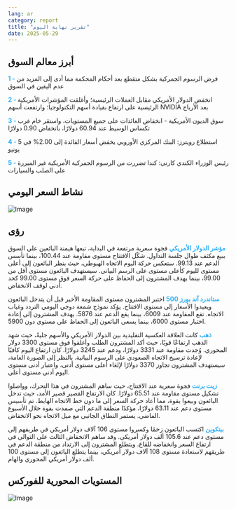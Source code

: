 ```yaml
---
lang: ar
category: report
title: "تقرير نهاية اليوم"
date: 2025-05-29
---
```



<h2>أبرز معالم السوق</h2>
<strong style="color: #2caef7;">1 - </strong> فرض الرسوم الجمركية بشكل متقطع بعد أحكام المحكمة مما أدى إلى المزيد من عدم اليقين في السوق

<strong style="color: #2caef7;">2 - </strong> انخفض الدولار الأمريكي مقابل العملات الرئيسية؛ وأغلقت المؤشرات الأمريكية الرئيسية على ارتفاع بقيادة أسهم التكنولوجيا؛ وارتفعت أسهم NVIDIA بعد الأرباح

<strong style="color: #2caef7;">3 - </strong> سوق الديون الأمريكية - انخفاض العائدات على جميع المستويات، واستقر خام غرب تكساس الوسيط عند 60.94 دولارًا، بانخفاض 0.90 دولارًا

<strong style="color: #2caef7;">4 - </strong> استطلاع رويترز: البنك المركزي الأوروبي يخفض أسعار الفائدة إلى 2.00% في 5 يونيو

<strong style="color: #2caef7;">5 - </strong> رئيس الوزراء الكندي كارني: كندا تضررت من الرسوم الجمركية الأمريكية غير المبررة على الصلب والسيارات



<h2>نشاط السعر اليومي</h2>
<img src="https://markleighedu.github.io/img/May-2025/29-May-2025/price.jpg" alt="Image"/>

<h2>رؤى</h2>
<strong style="color: #2caef7;">مؤشر الدولار الأمريكي</strong> فجوة سعرية مرتفعة في البداية، تبعها هيمنة البائعين على السوق ببيع مكثف طوال جلسة التداول. شكّل الافتتاح مستوى مقاومة عند 100.44، بينما تأسس الدعم عند 99.13. ستعكس حركة اليوم الاتجاه الهبوطي، حيث ينظر البائعون إلى أعلى مستوى لليوم كأعلى مستوى على الرسم البياني. سيستهدف البائعون مستوى أقل من 99.00، بينما يهدف المشترون إلى الحفاظ على حركة السعر فوق مستوى 99.00 كحد أدنى لوقف الانخفاض.

<strong style="color: #2caef7;">ستاندرد آند بورز 500</strong> اختبر المشترون مستوى المقاومة الأخير قبل أن يتدخل البائعون ويعيدوا الأسعار إلى مستوى الافتتاح. يؤكد نموذج شمعة دوجي اليومي التردد وغياب الاتجاه. تقع المقاومة عند 6009، بينما يقع الدعم عند 5876. يهدف المشترون إلى إعادة اختبار مستوى 6000، بينما يسعى البائعون إلى الحفاظ على مستوى دون 5900.

<strong style="color: #2caef7;">ذهب</strong> كانت العلاقة العكسية التقليدية بين الدولار الأمريكي والأسهم جليةً، حيث شهد الذهب ارتفاعًا قويًا، حيث أكد المشترون الطلب وأغلقوا فوق مستوى 3300 دولار المحوري. وُجدت مقاومة عند 3331 دولارًا، ودعم عند 3245 دولارًا. كان ارتفاع اليوم كافيًا لإعادة ترسيخ الاتجاه الصعودي على الرسوم البيانية. بالنظر إلى الصورة العامة، سيستهدف المشترون تجاوز 3370 دولارًا لإلغاء أعلى مستوى أدنى، واعتبار أدنى مستوى اليوم أدنى مستوى أعلى.

<strong style="color: #2caef7;">زيت برنت</strong> فجوة سعرية عند الافتتاح، حيث ساهم المشترون في هذا التحرك، وواصلوا تشكيل مستوى مقاومة عند 65.51 دولارًا. كان الارتفاع القصير قصير الأمد، حيث تدخل البائعون وبيعوا بقوة، مما أعاد حركة السعر إلى ما دون خط الاتجاه الهابط. تم تأسيس مستوى دعم عند 63.11 دولارًا، مؤكدًا منطقة الدعم التي صمدت بقوة خلال الأسبوع الماضي. يستمر النطاق الجانبي مع ميل الاتجاه نحو الانخفاض.

<strong style="color: #2caef7;">بيتكوين</strong> اكتسب البائعون زخمًا وكسروا مستوى 106 آلاف دولار أمريكي في طريقهم إلى مستوى دعم عند 105.6 ألف دولار أمريكي. وقد ساهم الانخفاض الثالث على التوالي في ارتفاع السعر وانخفاضه للقاع. ويتطلع المشترون إلى الارتداد من منطقة الدعم في طريقهم لاستعادة مستوى 108 آلاف دولار أمريكي، بينما يتطلع البائعون إلى مستوى 100 ألف دولار أمريكي المحوري والهام.



<h2>المستويات المحورية للفوركس</h2>
<img src="https://markleighedu.github.io/img/May-2025/29-May-2025/pivot.jpg" alt="Image"/>